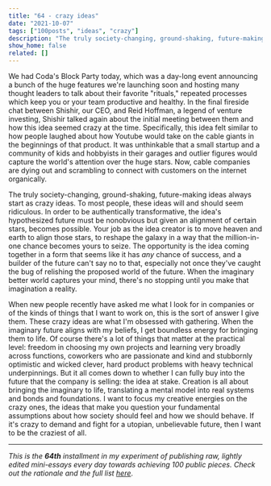 ```yaml
---
title: "64 - crazy ideas"
date: "2021-10-07"
tags: ["100posts", "ideas", "crazy"]
description: "The truly society-changing, ground-shaking, future-making ideas always start as crazy ideas."
show_home: false
related: []
---
```

We had Coda's Block Party today, which was a day-long event announcing a bunch of the huge features we're launching soon and hosting many thought leaders to talk about their favorite "rituals," repeated processes which keep you or your team productive and healthy. In the final fireside chat between Shishir, our CEO, and Reid Hoffman, a legend of venture investing, Shishir talked again about the initial meeting between them and how this idea seemed crazy at the time. Specifically, this idea felt similar to how people laughed about how Youtube would take on the cable giants in the beginnings of that product. It was unthinkable that a small startup and a community of kids and hobbyists in their garages and outlier figures would capture the world's attention over the huge stars. Now, cable companies are dying out and scrambling to connect with customers on the internet organically. 

The truly society-changing, ground-shaking, future-making ideas always start as crazy ideas. To most people, these ideas will and should seem ridiculous. In order to be authentically transformative, the idea's hypothesized future must be nonobvious but given an alignment of certain stars, becomes possible. Your job as the idea creator is to move heaven and earth to align those stars, to reshape the galaxy in a way that the million-in-one chance becomes yours to seize. The opportunity is the idea coming together in a form that seems like it has *any* chance of success, and a builder of the future can't say no to that, especially not once they've caught the bug of relishing the proposed world of the future. When the imaginary better world captures your mind, there's no stopping until you make that imagination a reality.

When new people recently have asked me what I look for in companies or of the kinds of things that I want to work on, this is the sort of answer I give them. These crazy ideas are what I'm obsessed with gathering. When the imaginary future aligns with my beliefs, I get boundless energy for bringing them to life. Of course there's a lot of things that matter at the practical level: freedom in choosing my own projects and learning very broadly across functions, coworkers who are passionate and kind and stubbornly optimistic and wicked clever, hard product problems with heavy technical underpinnings. But it all comes down to whether I can fully buy into the future that the company is selling: the idea at stake. Creation is all about bringing the imaginary to life, translating a mental model into real systems and bonds and foundations. I want to focus my creative energies on the crazy ones, the ideas that make you question your fundamental assumptions about how society should feel and how we should behave. If it's crazy to demand and fight for a utopian, unbelievable future, then I want to be the craziest of all. 

---
*This is the **64th** installment in my experiment of publishing raw, lightly edited mini-essays every day towards achieving 100 public pieces. Check out the rationale and the full list [here](/experiments/100posts/)*.
